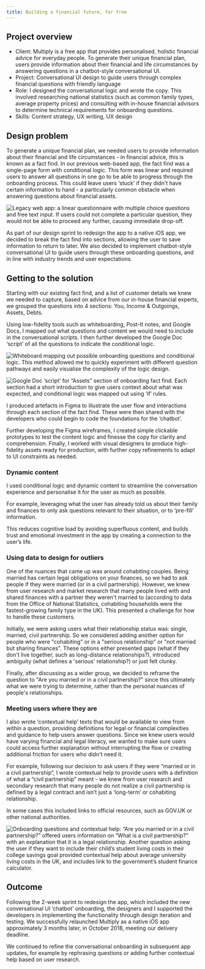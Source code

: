 ```yaml
---
title: Building a financial future, for free
---
```


## Project overview
* Client: Multiply is a free app that provides personalised, holistic financial advice for everyday people. To generate their unique financial plan, users provide information about their financial and life circumstances by answering questions in a chatbot-style conversational UI.
* Project: Conversational UI design to guide users through complex financial questions with friendly language
* Role: I designed the conversational logic and wrote the copy. This involved researching national statistics (such as common family types, average property prices) and consulting with in-house financial advisors to determine technical requirements for onboarding questions.
* Skills: Content strategy, UX writing, UX design

## Design problem
To generate a unique financial plan, we needed users to provide information about their financial and life circumstances - in financial advice, this is known as a fact find. In our previous web-based app, the fact find was a single-page form with conditional logic. This form was linear and required users to answer all questions in one go to be able to progress through the onboarding process. This could leave users ‘stuck’ if they didn't have certain information to hand - a particularly common obstacle when answering questions about financial assets.

![Legacy web app: a linear questionnaire with multiple choice questions and free text input. If users could not complete a particular question, they would not be able to proceed any further, causing immediate drop-off.
](https://user-images.githubusercontent.com/12902836/192864365-4045aeed-9758-4bc8-8aa0-afc28b134e23.png)

As part of our design sprint to redesign the app to a native iOS app, we decided to break the fact find into sections, allowing the user to save information to return to later. We also decided to implement chatbot-style conversational UI to guide users through these onboarding questions, and in line with industry trends and user expectations.

## Getting to the solution
Starting with our existing fact find, and a list of customer details we knew we needed to capture, based on advice from our in-house financial experts, we grouped the questions into 4 sections: You, Income & Outgoings, Assets, Debts.

Using low-fidelity tools such as whiteboarding, Post-It notes, and Google Docs, I mapped out what questions and content we would need to include in the conversational scripts. I then further developed the Google Doc ‘script’ of all the questions to indicate the conditional logic. 

![Whiteboard mapping out possible onboarding questions and conditional logic. This method allowed me to quickly experiment with different question pathways and easily visualise the complexity of the logic design.](https://user-images.githubusercontent.com/12902836/192864673-1943f04c-61b8-44df-8830-f879f678e9d9.jpeg)

![Google Doc ‘script’ for “Assets” section of onboarding fact find. Each section had a short introduction to give users context about what was expected, and conditional logic was mapped out using ‘if’ rules.](https://user-images.githubusercontent.com/12902836/192864727-bc0060d7-7bdc-42ad-9750-4b224ea75e74.jpeg) 

I produced artefacts in Figma to illustrate the user flow and interactions through each section of the fact find. These were then shared with the developers who could begin to code the foundations for the ‘chatbot’.

Further developing the Figma wireframes, I created simple clickable prototypes to test the content logic and finesse the copy for clarity and comprehension. Finally, I worked with visual designers to produce high-fidelity assets ready for production, with further copy refinements to adapt to UI constraints as needed.

### Dynamic content
I used conditional logic and dynamic content to streamline the conversation experience and personalise it for the user as much as possible. 

For example, leveraging what the user has already told us about their family and finances to only ask questions relevant to their situation, or to ‘pre-fill’ information.

This reduces cognitive load by avoiding superfluous content, and builds trust and emotional investment in the app by creating a connection to the user’s life.

### Using data to design for outliers
One of the nuances that came up was around cohabiting couples. Being married has certain legal obligations on your finances, so we had to ask people if they were married (or in a civil partnership). However, we knew from user research and market research that many people lived with and shared finances with a partner they weren't married to (according to data from the Office of National Statistics, cohabiting households were the fastest-growing family type in the UK). This presented a challenge for how to handle these customers.

Initially, we were asking users what their relationship status was: single, married, civil partnership. So we considered adding another option for people who were "cohabiting" or in a "serious relationship" or "not married but sharing finances". These options either presented gaps (what if they don't live together, such as long-distance relationships?), introduced ambiguity (what defines a 'serious' relationship?) or just felt clunky. 

Finally, after discussing as a wider group, we decided to reframe the question to "Are you married or in a civil partnership?" since this ultimately what we were trying to determine, rather than the personal nuances of people's relationships.

### Meeting users where they are
I also wrote ‘contextual help’ texts that would be available to view from within a question, providing definitions for legal or financial complexities and guidance to help users answer questions. Since we knew users would have varying financial and legal literacy, we wanted to make sure users could access further explanation without interrupting the flow or creating additional friction for users who didn't need it.

For example, following our decision to ask users if they were “married or in a civil partnership”, I wrote contextual help to provide users with a definition of what a “civil partnership” meant - we knew from user research and secondary research that many people do not realize a civil partnership is defined by a legal contract and isn’t just a ‘long-term’ or cohabiting relationship. 

In some cases this included links to official resources, such as GOV.UK or other national authorities. 

![Onboarding questions and contextual help: “Are you married or in a civil partnership?” offered users information on “What is a civil partnership?” with an explanation that it is a legal relationship. Another question asking the user if they want to include their child’s student living costs in their college savings goal provided contextual help about average university living costs in the UK, and includes link to the government’s student finance calculator.](https://user-images.githubusercontent.com/12902836/192864805-672d8805-706d-492f-ad45-5febdcf860cc.jpeg)

## Outcome
Following the 2-week sprint to redesign the app, which included the new conversational UI ‘chatbot’ onboarding, the designers and I supported the developers in implementing the functionality through design iteration and testing. We successfully relaunched Multiply as a native iOS app approximately 3 months later, in October 2018, meeting our delivery deadline. 

We continued to refine the conversational onboarding in subsequent app updates, for example by rephrasing questions or adding further contextual help based on user research. 

